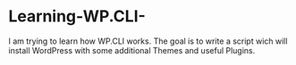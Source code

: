# Learning-WP.CLI-
I am trying to learn how WP.CLI works. The goal is to write a script wich will install WordPress with some additional Themes and useful Plugins.

